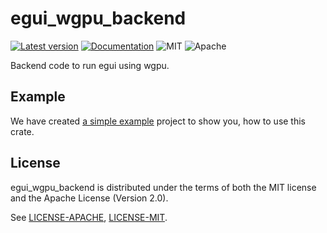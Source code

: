 # egui_wgpu_backend

[![Latest version](https://img.shields.io/crates/v/egui_wgpu_backend.svg)](https://crates.io/crates/egui_wgpu_backend)
[![Documentation](https://docs.rs/egui_wgpu_backend/badge.svg)](https://docs.rs/egui_wgpu_backend)
![MIT](https://img.shields.io/badge/license-MIT-blue.svg)
![Apache](https://img.shields.io/badge/license-Apache-blue.svg)

Backend code to run egui using wgpu.

## Example
We have created [a simple example](https://github.com/hasenbanck/egui_example) project to show you, how to use this crate.

## License
egui_wgpu_backend is distributed under the terms of both the MIT license and the Apache License (Version 2.0).

See [LICENSE-APACHE](LICENSE-APACHE), [LICENSE-MIT](LICENSE-MIT).
